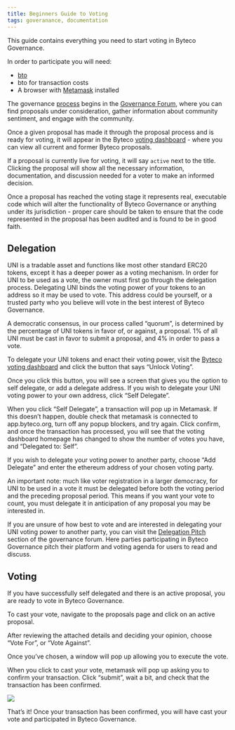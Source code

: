 ```yaml
---
title: Beginners Guide to Voting
tags: goveranance, documentation
---
```


This guide contains everything you need to start voting in Byteco Governance.

In order to participate you will need:

- [bto](https://byteco.org/blog/bto/)
- bto for transaction costs
- A browser with [Metamask](https://metamask.io/) installed

The governance [process](https://byteco.org/docs/v2/governance/process/) begins in the [Governance Forum](https://gov.byteco.org/), where you can find proposals under consideration, gather information about community sentiment, and engage with the community.

Once a given proposal has made it through the proposal process and is ready for voting, it will appear in the Byteco [voting dashboard](https://app.byteco.org/#/vote) - where you can view all current and former Byteco proposals.



If a proposal is currently live for voting, it will say `active` next to the title. Clicking the proposal will show all the necessary information, documentation, and discussion needed for a voter to make an informed decision.



Once a proposal has reached the voting stage it represents real, executable code which will alter the functionality of Byteco Governance or anything under its jurisdiction - proper care should be taken to ensure that the code represented in the proposal has been audited and is found to be in good faith.

## Delegation

UNI is a tradable asset and functions like most other standard ERC20 tokens, except it has a deeper power as a voting mechanism. In order for UNI to be used as a vote, the owner must first go through the delegation process. Delegating UNI binds the voting power of your tokens to an address so it may be used to vote. This address could be yourself, or a trusted party who you believe will vote in the best interest of Byteco Governance.

A democratic consensus, in our process called “quorum”, is determined by the percentage of UNI tokens in favor of, or against, a proposal. 1% of all UNI must be cast in favor to submit a proposal, and 4% in order to pass a vote.

To delegate your UNI tokens and enact their voting power, visit the [Byteco voting dashboard](https://app.byteco.org/#/vote) and click the button that says “Unlock Voting”.

Once you click this button, you will see a screen that gives you the option to self delegate, or add a delegate address. If you wish to delegate your UNI voting power to your own address, click “Self Delegate”.



When you click “Self Delegate”, a transaction will pop up in Metamask. If this doesn’t happen, double check that metamask is connected to app.byteco.org, turn off any popup blockers, and try again. Click confirm, and once the transaction has processed, you will see that the voting dashboard homepage has changed to show the number of votes you have, and “Delegated to: Self”.

If you wish to delegate your voting power to another party, choose “Add Delegate” and enter the ethereum address of your chosen voting party.



An important note: much like voter registration in a larger democracy, for UNI to be used in a vote it must be delegated before both the voting period and the preceding proposal period. This means if you want your vote to count, you must delegate it in anticipation of any proposal you may be interested in.

If you are unsure of how best to vote and are interested in delegating your UNI voting power to another party, you can visit the [Delegation Pitch](https://gov.byteco.org/c/delegation-pitch/6) section of the governance forum. Here parties participating in Byteco Governance pitch their platform and voting agenda for users to read and discuss.

## Voting

If you have successfully self delegated and there is an active proposal, you are ready to vote in Byteco Governance.

To cast your vote, navigate to the proposals page and click on an active proposal.



After reviewing the attached details and deciding your opinion, choose “Vote For”, or “Vote Against”.



Once you’ve chosen, a window will pop up allowing you to execute the vote.


 
When you click to cast your vote, metamask will pop up asking you to confirm your transaction. Click “submit”, wait a bit, and check that the transaction has been confirmed.

![](images/Submitting_Vote.png)

That’s it! Once your transaction has been confirmed, you will have cast your vote and participated in Byteco Governance. 
